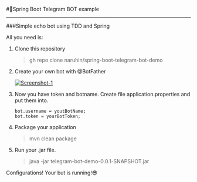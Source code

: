 #:robot:Spring Boot Telegram BOT example

---

###Simple echo bot using TDD and Spring 

All you need is:
1. Clone this repository

    >gh repo clone naruhin/spring-boot-telegram-bot-demo
   
2. Create your own bot with @BotFather
   
   <a href="https://imgbb.com/"><img src="https://i.ibb.co/R6Qk8gf/Screenshot-1.png" alt="Screenshot-1" border="0"></a>

3. Now you have token and botname. Create file application.properties and put them into.

    ```properties
    bot.username = youtBotName;
    bot.token = yourBotToken;
    ```
   
4. Package your application

    >mvn clean package
   
5. Run your .jar file.
    >java -jar telegram-bot-demo-0.0.1-SNAPSHOT.jar
    
Configurations! Your but is running!:sunglasses: